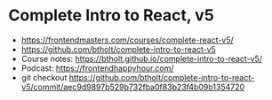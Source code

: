 # Complete Intro to React, v5

* <https://frontendmasters.com/courses/complete-react-v5/>
* <https://github.com/btholt/complete-intro-to-react-v5>
* Course notes: <https://btholt.github.io/complete-intro-to-react-v5/>
* Podcast: <https://frontendhappyhour.com/>
* git checkout https://github.com/btholt/complete-intro-to-react-v5/commit/aec9d9897b529b732fba0f83b23f4b09b1354720
  